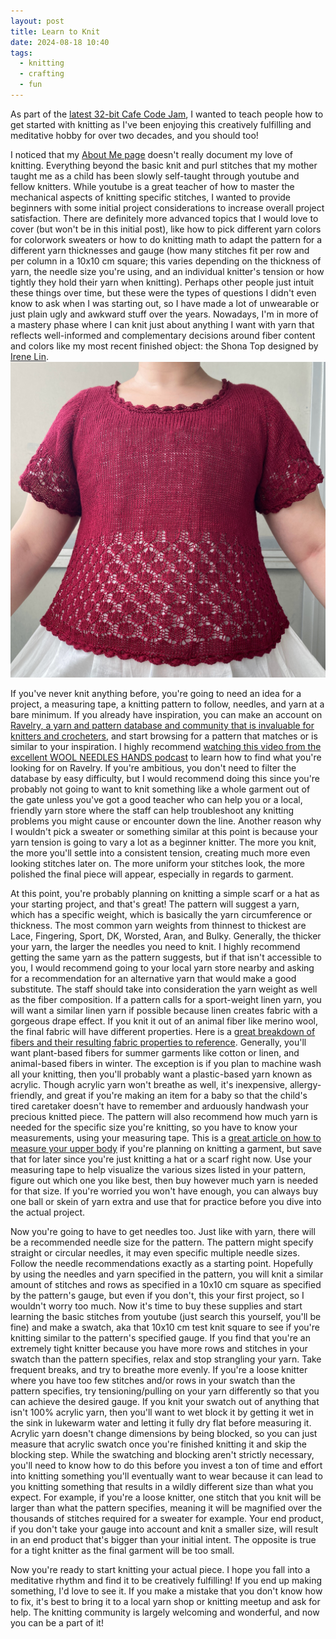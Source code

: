 ```yaml
---
layout: post
title: Learn to Knit
date: 2024-08-18 10:40
tags:
  - knitting
  - crafting
  - fun
---
```

As part of the <a target="_blank" href="https://32bit.cafe/~xandra/events/codejam5/">latest 32-bit Cafe Code Jam</a>, I wanted to teach people how to get started with knitting as I've been enjoying this creatively fulfilling and meditative hobby for over two decades, and you should too!<!--excerpt-->

I noticed that my <a href="/about-me/">About Me page</a> doesn't really document my love of knitting. Everything beyond the basic knit and purl stitches that my mother taught me as a child has been slowly self-taught through youtube and fellow knitters. While youtube is a great teacher of how to master the mechanical aspects of knitting specific stitches, I wanted to provide beginners with some initial project considerations to increase overall project satisfaction. There are definitely more advanced topics that I would love to cover (but won't be in this initial post), like how to pick different yarn colors for colorwork sweaters or how to do knitting math to adapt the pattern for a different yarn thicknesses and gauge (how many stitches fit per row and per column in a 10x10 cm square; this varies depending on the thickness of yarn, the needle size you're using, and an individual knitter's tension or how tightly they hold their yarn when knitting). Perhaps other people just intuit these things over time, but these were the types of questions I didn't even know to ask when I was starting out, so I have made a lot of unwearable or just plain ugly and awkward stuff over the years. Nowadays, I'm in more of a mastery phase where I can knit just about anything I want with yarn that reflects well-informed and complementary decisions around fiber content and colors like my most recent finished object: the Shona Top designed by <a target="_blank" href="https://www.instagram.com/irenelin.knit/">Irene Lin</a>.
<img src="/graphics/blog/2024/shona-top.png" alt="A red lace knitted top modeled over a white under dress">

If you've never knit anything before, you're going to need an idea for a project, a measuring tape, a knitting pattern to follow, needles, and yarn at a bare minimum. If you already have inspiration, you can make an account on <a target="_blank" href="https://www.ravelry.com/">Ravelry, a yarn and pattern database and community that is invaluable for knitters and crocheters</a>, and start browsing for a pattern that matches or is similar to your inspiration. I highly recommend <a target="_blank" href="https://www.youtube.com/watch?v=3B7JFE9liwU">watching this video from the excellent WOOL NEEDLES HANDS podcast</a> to learn how to find what you're looking for on Ravelry. If you're ambitious, you don't need to filter the database by easy difficulty, but I would recommend doing this since you're probably not going to want to knit something like a whole garment out of the gate unless you've got a good teacher who can help you or a local, friendly yarn store where the staff can help troubleshoot any knitting problems you might cause or encounter down the line. Another reason why I wouldn't pick a sweater or something similar at this point is because your yarn tension is going to vary a lot as a beginner knitter. The more you knit, the more you'll settle into a consistent tension, creating much more even looking stitches later on. The more uniform your stitches look, the more polished the final piece will appear, especially in regards to garment. 

At this point, you're probably planning on knitting a simple scarf or a hat as your starting project, and that's great! The pattern will suggest a yarn, which has a specific weight, which is basically the yarn circumference or thickness. The most common yarn weights from thinnest to thickest are Lace, Fingering, Sport, DK, Worsted, Aran, and Bulky. Generally, the thicker your yarn, the larger the needles you need to knit. I highly recommend getting the same yarn as the pattern suggests, but if that isn't accessible to you, I would recommend going to your local yarn store nearby and asking for a recommendation for an alternative yarn that would make a good substitute. The staff should take into consideration the yarn weight as well as the fiber composition. If a pattern calls for a sport-weight linen yarn, you will want a similar linen yarn if possible because linen creates fabric with a gorgeous drape effect. If you knit it out of an animal fiber like merino wool, the final fabric will have different properties. Here is a <a target="_blank" href="https://donnarossa.ch/fibers-their-characteristics/">great breakdown of fibers and their resulting fabric properties to reference</a>. Generally, you'll want plant-based fibers for summer garments like cotton or linen, and animal-based fibers in winter. The exception is if you plan to machine wash all your knitting, then you'll probably want a plastic-based yarn known as acrylic. Though acrylic yarn won't breathe as well, it's inexpensive, allergy-friendly, and great if you're making an item for a baby so that the child's tired caretaker doesn't have to remember and arduously handwash your precious knitted piece. The pattern will also recommend how much yarn is needed for the specific size you're knitting, so you have to know your measurements, using your measuring tape. This is a <a target="_blank" href="https://ysolda.com/blogs/journal/choosing-a-size">great article on how to measure your upper body</a> if you're planning on knitting a garment, but save that for later since you're just knitting a hat or a scarf right now. Use your measuring tape to help visualize the various sizes listed in your pattern, figure out which one you like best, then buy however much yarn is needed for that size. If you're worried you won't have enough, you can always buy one ball or skein of yarn extra and use that for practice before you dive into the actual project. 

Now you're going to have to get needles too. Just like with yarn, there will be a recommended needle size for the pattern. The pattern might specify straight or circular needles, it may even specific multiple needle sizes. Follow the needle recommendations exactly as a starting point. Hopefully by using the needles and yarn specified in the pattern, you will knit a similar amount of stitches and rows as specified in a 10x10 cm square as specified by the pattern's gauge, but even if you don't, this your first project, so I wouldn't worry too much. Now it's time to buy these supplies and start learning the basic stitches from youtube (just search this yourself, you'll be fine) and make a swatch, aka that 10x10 cm test knit square to see if you're knitting similar to the pattern's specified gauge. If you find that you're an extremely tight knitter because you have more rows and stitches in your swatch than the pattern specifies, relax and stop strangling your yarn. Take frequent breaks, and try to breathe more evenly. If you're a loose knitter where you have too few stitches and/or rows in your swatch than the pattern specifies, try tensioning/pulling on your yarn differently so that you can achieve the desired gauge. If you knit your swatch out of anything that isn't 100% acrylic yarn, then you'll want to wet block it by getting it wet in the sink in lukewarm water and letting it fully dry flat before measuring it. Acrylic yarn doesn't change dimensions by being blocked, so you can just measure that acrylic swatch once you're finished knitting it and skip the blocking step. While the swatching and blocking aren't strictly necessary, you'll need to know how to do this before you invest a ton of time and effort into knitting something you'll eventually want to wear because it can lead to you knitting something that results in a wildly different size than what you expect. For example, if you're a loose knitter, one stitch that you knit will be larger than what the pattern specifies, meaning it will be magnified over the thousands of stitches required for a sweater for example. Your end product, if you don't take your gauge into account and knit a smaller size, will result in an end product that's bigger than your initial intent. The opposite is true for a tight knitter as the final garment will be too small. 

Now you're ready to start knitting your actual piece. I hope you fall into a meditative rhythm and find it to be creatively fulfilling! If you end up making something, I'd love to see it. If you make a mistake that you don't know how to fix, it's best to bring it to a local yarn shop or knitting meetup and ask for help. The knitting community is largely welcoming and wonderful, and now you can be a part of it!